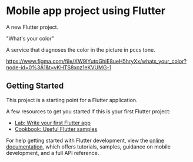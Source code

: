 # Mobile app project using Flutter

A new Flutter project.

"What's your color"

A service that diagnoses the color in the picture in pccs tone.

https://www.figma.com/file/XW9lYutpGhiE8ueH5hryXx/whats_your_color?node-id=0%3A1&t=vKHTS8xoz1eKVUMG-1

## Getting Started

This project is a starting point for a Flutter application.

A few resources to get you started if this is your first Flutter project:

- [Lab: Write your first Flutter app](https://docs.flutter.dev/get-started/codelab)
- [Cookbook: Useful Flutter samples](https://docs.flutter.dev/cookbook)

For help getting started with Flutter development, view the
[online documentation](https://docs.flutter.dev/), which offers tutorials,
samples, guidance on mobile development, and a full API reference.
